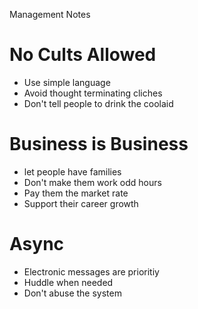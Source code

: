 Management Notes

# No Cults Allowed
* Use simple language
* Avoid thought terminating cliches
* Don't tell people to drink the coolaid

# Business is Business
* let people have families
* Don't make them work odd hours
* Pay them the market rate
* Support their career growth

# Async
* Electronic messages are prioritiy
* Huddle when needed
* Don't abuse the system